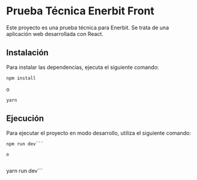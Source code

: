 # Prueba Técnica Enerbit Front

Este proyecto es una prueba técnica para Enerbit. Se trata de una aplicación web desarrollada con React.

## Instalación

Para instalar las dependencias, ejecuta el siguiente comando:

```
npm install
```

o

```
yarn
```

## Ejecución

Para ejecutar el proyecto en modo desarrollo, utiliza el siguiente comando:

```
npm run dev```

o


```
yarn run dev```
